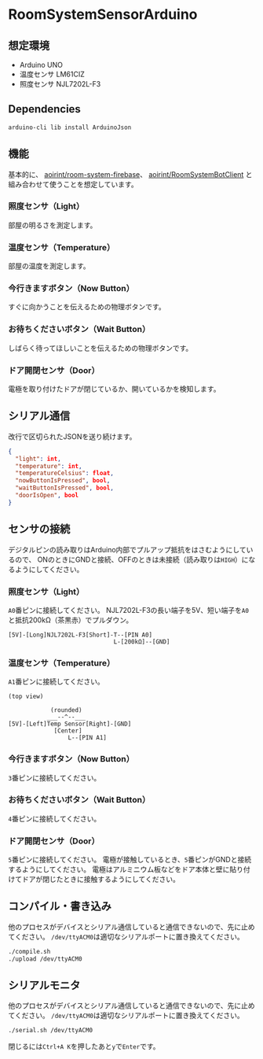 # RoomSystemSensorArduino

## 想定環境
- Arduino UNO
- 温度センサ LM61CIZ
- 照度センサ NJL7202L-F3

## Dependencies
```bash
arduino-cli lib install ArduinoJson
```

## 機能

基本的に、
[aoirint/room-system-firebase](https://github.com/aoirint/room-system-firebase)、
[aoirint/RoomSystemBotClient](https://github.com/aoirint/RoomSystemBotClient)
と組み合わせて使うことを想定しています。


### 照度センサ（Light）
部屋の明るさを測定します。

### 温度センサ（Temperature）
部屋の温度を測定します。

### 今行きますボタン（Now Button）
すぐに向かうことを伝えるための物理ボタンです。

### お待ちくださいボタン（Wait Button）
しばらく待ってほしいことを伝えるための物理ボタンです。

### ドア開閉センサ（Door）
電極を取り付けたドアが閉じているか、開いているかを検知します。


## シリアル通信
改行で区切られたJSONを送り続けます。

```json
{
  "light": int,
  "temperature": int,
  "temperatureCelsius": float,
  "nowButtonIsPressed", bool,
  "waitButtonIsPressed", bool,
  "doorIsOpen", bool
}
```


## センサの接続
デジタルピンの読み取りはArduino内部でプルアップ抵抗をはさむようにしているので、
ONのときにGNDと接続、OFFのときは未接続（読み取りは`HIGH`）になるようにしてください。

### 照度センサ（Light）
`A0`番ピンに接続してください。
NJL7202L-F3の長い端子を5V、短い端子を`A0`と抵抗200kΩ（茶黒赤）でプルダウン。

```
[5V]-[Long]NJL7202L-F3[Short]-T--[PIN A0]
                              L-[200kΩ]--[GND]
```

### 温度センサ（Temperature）
`A1`番ピンに接続してください。

```
(top view)

            (rounded)
           ___--^--___
[5V]-[Left]Temp Sensor[Right]-[GND]
             [Center]
                 L--[PIN A1]
```

### 今行きますボタン（Now Button）
`3`番ピンに接続してください。

### お待ちくださいボタン（Wait Button）
`4`番ピンに接続してください。

### ドア開閉センサ（Door）
`5`番ピンに接続してください。
電極が接触しているとき、`5`番ピンがGNDと接続するようにしてください。
電極はアルミニウム板などをドア本体と壁に貼り付けてドアが閉じたときに接触するようにしてください。

## コンパイル・書き込み
他のプロセスがデバイスとシリアル通信していると通信できないので、先に止めてください。
`/dev/ttyACM0`は適切なシリアルポートに置き換えてください。

```bash
./compile.sh
./upload /dev/ttyACM0
```

## シリアルモニタ
他のプロセスがデバイスとシリアル通信していると通信できないので、先に止めてください。
`/dev/ttyACM0`は適切なシリアルポートに置き換えてください。

```bash
./serial.sh /dev/ttyACM0
```

閉じるには`Ctrl+A K`を押したあと`y`で`Enter`です。
